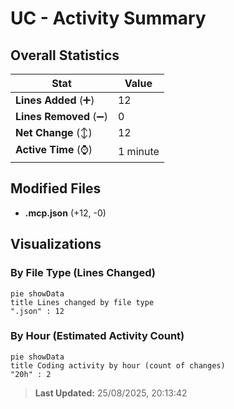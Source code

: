 # UC - Activity Summary 

## Overall Statistics

| Stat                   | Value                                                             |
| ---------------------- | ----------------------------------------------------------------- |
| **Lines Added** (➕)   | 12                                          |
| **Lines Removed** (➖) | 0                                        |
| **Net Change** (↕)    | 12                |
| **Active Time** (⌚)   | 1 minute |


## Modified Files
- **.mcp.json** (+12, -0)

## Visualizations

### By File Type (Lines Changed)

```mermaid
pie showData
title Lines changed by file type
".json" : 12
```

### By Hour (Estimated Activity Count)

```mermaid
pie showData
title Coding activity by hour (count of changes)
"20h" : 2
```


> **Last Updated:** 25/08/2025, 20:13:42
